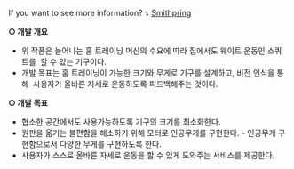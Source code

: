 If you want to see more information? ⤵️
[Smithpring](https://www.notion.so/ryung-lab/2022-c0648cb8623e4954acecf932edb861fe)

**○ 개발 개요**

- 위 작품은 늘어나는 홈 트레이닝 머신의 수요에 따라 집에서도 웨이트 운동인 스쿼트를  할 수 있는 기구이다.
- 개발 목표는 홈 트레이닝이 가능한 크기와 무게로 기구를 설계하고, 비전 인식을 통해  사용자가 올바른 자세로 운동하도록 피드백해주는 것이다.

**○ 개발 목표**

- 협소한 공간에서도 사용가능하도록 기구의 크기를 최소화한다.
- 원판을 옮기는 불편함을 해소하기 위해 모터로 인공무게를 구현한다. - 인공무게 구현함으로서 다양한 무게를 구현하도록 한다.
- 사용자가 스스로 올바른 자세로 운동을 할 수 있게 도와주는 서비스를 제공한다.
